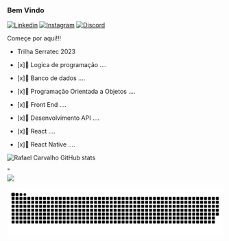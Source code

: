 ### Bem Vindo 
[![Linkedin](https://img.shields.io/badge/LinkedIn-0077B5?style=for-the-badge&logo=linkedin&logoColor=white)](https://www.linkedin.com/in/rafael-carvalho-8a572323a/)
[![Instagram](https://img.shields.io/badge/Instagram-E4405F?style=for-the-badge&logo=instagram&logoColor=white)](https://www.instagram.com//r.fcarvalho)
[![Discord](https://img.shields.io/badge/Discord-7289DA?style=for-the-badge&logo=discord&logoColor=white)](https://discord.com/channels/Rafael_Carvalho#7372)


Começe por aqui!!!
- Trilha Serratec 2023

- [x]🌱 Logica de programação ....
- [x]🌱 Banco de dados ....
- [x]🌱 Programação Orientada a Objetos ....
- [x]🌱 Front End ....
- [x]🌱 Desenvolvimento API ....
- [x]🌱 React ....
- [x]🌱 React Native ....




![Rafael Carvalho GitHub stats](https://github-readme-stats.vercel.app/api?username=RafaelCarvalho90&show_icons=true&theme=dracula)
<!-- "COMENTÁRIO -->"
<!-- "COMENTÁRIO" -->





<!-- <div><img style="height: auto; width: 40%;" class="img" src="https://github-readme-stats.vercel.app/api/top-langs/?username=RafaelCarvalho90&theme=dracula&langs_count=&&layout=compact&hide_border=true" /></div> -->


<div><img style="height: auto; width: 40%;" class="img" src="https://github-readme-stats.vercel.app/api/top-langs/?username=RafaelCarvalho90&theme=radical&langs_count=8&layout=compact&hide_border=true" /></div>


![snake gif](https://github.com/debysouza/debysouza/blob/output/github-contribution-grid-snake.svg)
